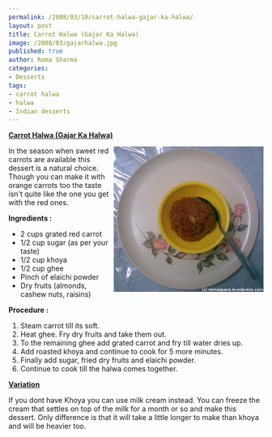 ```yaml
--- 
permalink: /2008/03/10/carrot-halwa-gajar-ka-halwa/
layout: post
title: Carrot Halwa (Gajar Ka Halwa)
image: /2008/03/gajarhalwa.jpg
published: true
author: Roma Sharma
categories: 
- Desserts
tags:
- carrot halwa
- halwa
- Indian desserts
---
```

<span style="text-decoration:underline;"><strong>Carrot Halwa (Gajar Ka Halwa)</strong></span>

<a title="gajarhalwa.jpg" href="/2008/03/gajarhalwa.jpg"><img src="/2008/03/gajarhalwa.jpg" alt="gajarhalwa.jpg" align="right" /></a>

In the season when sweet red carrots are available this dessert is a natural choice. Though you can make it with orange carrots too the taste isn't quite like the one you get with the red ones.

<strong>Ingredients :</strong>
<ul>
	<li>2 cups grated red carrot</li>
	<li>1/2 cup sugar (as per your taste)</li>
	<li>1/2 cup khoya</li>
	<li>1/2 cup ghee</li>
	<li>Pinch of elaichi powder</li>
	<li>Dry fruits (almonds, cashew nuts, raisins)</li>
</ul>
<strong>Procedure :</strong>
<ol>
	<li>Steam carrot till its soft.</li>
	<li>Heat ghee. Fry dry fruits and take them out.</li>
	<li>To the remaining ghee add grated carrot and fry till water dries up.</li>
	<li>Add roasted khoya and continue to cook for 5 more minutes.</li>
	<li>Finally add sugar, fried dry fruits and elaichi powder.</li>
	<li>Continue to cook till the halwa comes together.</li>
</ol>
<span style="text-decoration:underline;"><strong>Variation</strong></span>

If you dont have Khoya you can use milk cream instead. You can freeze the cream that settles on top of the milk for a month or so and make this dessert. Only difference is that it will take a little longer to make than khoya and will be heavier too.
